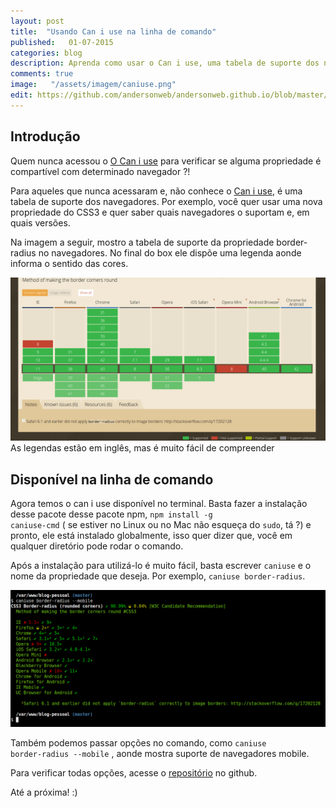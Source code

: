 ```yaml
---
layout: post
title:  "Usando Can i use na linha de comando"
published:   01-07-2015
categories: blog
description: Aprenda como usar o Can i use, uma tabela de suporte dos navegadores na linha de comando. 
comments: true
image:   "/assets/imagem/caniuse.png"
edit: https://github.com/andersonweb/andersonweb.github.io/blob/master/_posts/2015-07-01-usando-can-i-use-na-linha-de-comando.md
---
```

<h2 class="topics">Introdução</h2>
Quem nunca acessou o <a target="_blank" href="http://caniuse.com/" class="link-po-ex">O Can i use</a> para verificar se alguma propriedade é compartível com determinado navegador ?!

Para aqueles que nunca acessaram e, não conhece o <a target="_blank" href="http://caniuse.com/" class="link-po-ex">Can i use</a>, é uma tabela de suporte dos navegadores. Por exemplo, você quer usar uma nova propriedade do CSS3 e quer saber quais navegadores o suportam e, em quais versões.

Na imagem a seguir, mostro a tabela de suporte da propriedade border-radius no navegadores.
No final do box ele dispõe uma legenda aonde informa o sentido das cores.

<img src="/assets/imagem/caniuse-border-radius.png" alt="Can i use border-radius">
<span class="notes">As legendas estão em inglês, mas é muito fácil de compreender</span>

<h2 class="topics">Disponível na linha de comando</h2>

Agora temos o can i use disponível no terminal. Basta fazer a instalação desse pacote desse pacote npm, <code>npm install -g caniuse-cmd</code> ( se estiver no Linux ou no Mac não esqueça do <code>sudo</code>, tá ?) e pronto, ele está instalado globalmente, isso quer dizer que, você em qualquer diretório pode rodar o comando.

Após a instalação para utilizá-lo é muito fácil, basta escrever <code>caniuse</code> e o nome da propriedade que deseja. Por exemplo, <code>caniuse border-radius</code>. 

<img src="/assets/imagem/example-terminal-option.png" alt=" Exemplo opções">

Também podemos passar opções no comando, como <code>caniuse border-radius --mobile</code> , aonde mostra suporte de navegadores mobile.

Para verificar todas opções, acesse o <a target="_blank" href="https://github.com/sgentle/caniuse-cmd" class="link-po-ex">repositório</a> no github.


Até a próxima! :)
